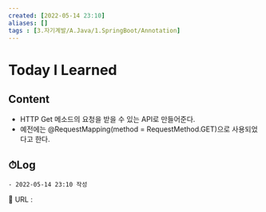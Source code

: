 ```yaml
---
created: [2022-05-14 23:10]
aliases: []
tags : [3.자기계발/A.Java/1.SpringBoot/Annotation]
---
```


# Today I Learned
## Content
- HTTP Get 메소드의 요청을 받을 수 있는 API로 만들어준다.
- 예전에는 @RequestMapping(method = RequestMethod.GET)으로 사용되었다고 한다.

## ⏱Log
	- 2022-05-14 23:10 작성


📙 URL :